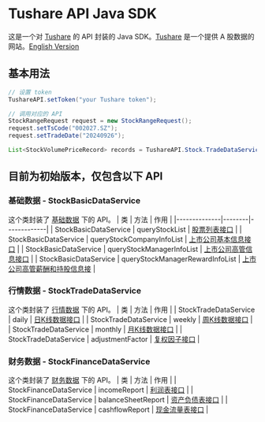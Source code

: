 # Tushare API Java SDK
这是一个对 [Tushare](https://tushare.pro/) 的 API 封装的 Java SDK。[Tushare](https://tushare.pro/) 是一个提供 A 股数据的网站。[English Version](./README_EN.md)

## 基本用法
```java
// 设置 token
TushareAPI.setToken("your Tushare token");

// 调用对应的 API
StockRangeRequest request = new StockRangeRequest();    
request.setTsCode("002027.SZ");
request.setTradeDate("20240926");

List<StockVolumePriceRecord> records = TushareAPI.Stock.TradeDataService.daily(request);
```

## 目前为初始版本，仅包含以下 API
### 基础数据 - StockBasicDataService
这个类封装了 [基础数据](https://tushare.pro/document/2?doc_id=24) 下的 API。
| 类 | 方法 | 作用 |
|--------------|--------|-------------|
| StockBasicDataService | queryStockList | [股票列表接口](https://tushare.pro/document/2?doc_id=25) |
| StockBasicDataService | queryStockCompanyInfoList | [上市公司基本信息接口](https://tushare.pro/document/2?doc_id=112) |
| StockBasicDataService | queryStockManagerInfoList | [上市公司高管信息接口](https://tushare.pro/document/2?doc_id=193) |
| StockBasicDataService | queryStockManagerRewardInfoList | [上市公司高管薪酬和持股信息接](https://tushare.pro/document/2?doc_id=194) |

### 行情数据 - StockTradeDataService
这个类封装了 [行情数据](https://tushare.pro/document/2?doc_id=15) 下的 API。
| 类 | 方法 | 作用 |
| StockTradeDataService | daily | [日K线数据接口](https://tushare.pro/document/2?doc_id=27) |
| StockTradeDataService | weekly | [周K线数据接口](https://tushare.pro/document/2?doc_id=144) |
| StockTradeDataService | monthly | [月K线数据接口](https://tushare.pro/document/2?doc_id=145) |
| StockTradeDataService | adjustmentFactor | [复权因子接口](https://tushare.pro/document/2?doc_id=28) |

### 财务数据 - StockFinanceDataService
这个类封装了 [财务数据](https://tushare.pro/document/2?doc_id=16) 下的 API。
| 类 | 方法 | 作用 |
| StockFinanceDataService | incomeReport | [利润表接口](https://tushare.pro/document/2?doc_id=33) |
| StockFinanceDataService | balanceSheetReport | [资产负债表接口](https://tushare.pro/document/2?doc_id=36) |
| StockFinanceDataService | cashflowReport | [现金流量表接口](https://tushare.pro/document/2?doc_id=44) |
